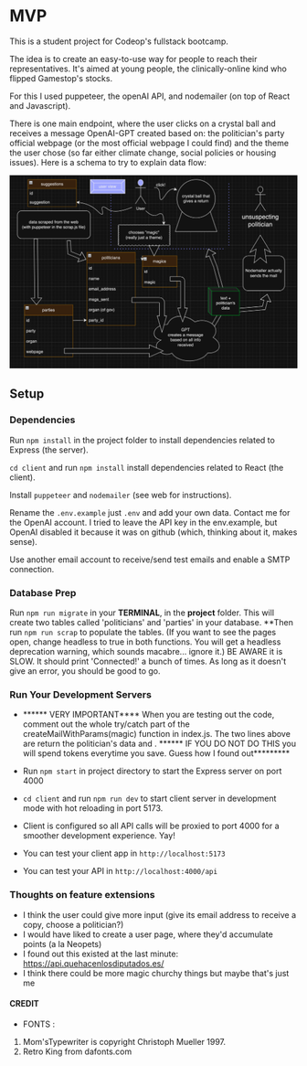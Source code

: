 # MVP

This is a student project for Codeop's fullstack bootcamp.

The idea is to create an easy-to-use way for people to reach their representatives. 
It's aimed at young people, the clinically-online kind who flipped Gamestop's stocks. 

For this I used puppeteer, the openAI API, and nodemailer (on top of React and Javascript).

There is one main endpoint, where the user clicks on a crystal ball and receives a message OpenAI-GPT created based on:
the politician's party official webpage (or the most official webpage I could find) and the theme the user chose (so far either climate change, social policies or housing issues). Here is a schema to try to explain data flow:

<img src="./client/public/data_schema.png" alt="data flow"/>


## Setup 

### Dependencies

Run `npm install` in the project folder to install dependencies related to Express (the server).

`cd client` and run `npm install` install dependencies related to React (the client).

Install `puppeteer` and `nodemailer` (see web for instructions).

Rename the `.env.example` just `.env` and add your own data. Contact me for the OpenAI account.
I tried to leave the API key in the env.example, but OpenAI disabled it because it was on github (which, thinking about it, makes sense).

Use another email account to receive/send test emails and enable a SMTP connection. 


### Database Prep

Run `npm run migrate` in your **TERMINAL**, in the **project** folder. This will create two tables called 'politicians' and 'parties' in your database.
**Then run `npm run scrap` to populate the tables.
(If you want to see the pages open, change headless to true in both functions. You will get a headless deprecation warning, which sounds macabre... ignore it.) BE AWARE it is SLOW. It should print 'Connected!' a bunch of times. As long as it doesn't give an error, you should be good to go.


### Run Your Development Servers

- ****** VERY IMPORTANT**** When you are testing out the code, comment out the whole try/catch part of the createMailWithParams(magic) function in index.js. The two lines above are return the politician's data and . 
****** IF YOU DO NOT DO THIS you will spend tokens everytime you save. Guess how I found out*********

- Run `npm start` in project directory to start the Express server on port 4000
- `cd client` and run `npm run dev` to start client server in development mode with hot reloading in port 5173.
- Client is configured so all API calls will be proxied to port 4000 for a smoother development experience. Yay!
- You can test your client app in `http://localhost:5173`
- You can test your API in `http://localhost:4000/api`


### Thoughts on feature extensions
- I think the user could give more input (give its email address to receive a copy, choose a politician?)
- I would have liked to create a user page, where they'd accumulate points (a la Neopets)
- I found out this existed at the last minute: https://api.quehacenlosdiputados.es/
- I think there could be more magic churchy things but maybe that's just me

#### CREDIT 

- FONTS :
1. Mom'sTypewriter is copyright Christoph Mueller 1997.
2. Retro King from dafonts.com